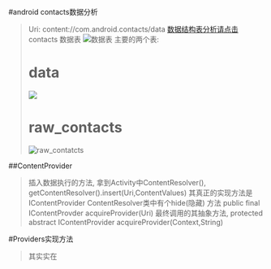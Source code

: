 #android contacts数据分析
>Uri: content://com.android.contacts/data
>[数据结构表分析请点击](http://blog.csdn.net/kafka_88/article/details/50670406)
> contacts 数据表
> ![数据表](http://i.imgur.com/oBt5ByK.png)
> 主要的两个表:
> # data
> ![](http://i.imgur.com/2hcUQna.png)
> # raw_contacts
> ![raw_contatcts](http://i.imgur.com/yxO0Luf.png)

##ContentProvider
> 插入数据执行的方法, 拿到Activity中ContentResolver(),
> getContentResolver().insert(Uri,ContentValues)
> 其真正的实现方法是IContentProvider
> ContentResolver类中有个hide(隐藏) 方法
> public final IContentProvder acquireProvider(Uri)
> 最终调用的其抽象方法,
> protected abstract IContentProvider acquireProvider(Context,String)

#Providers实现方法
> 其实实在